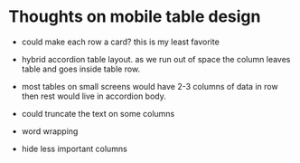 # Thoughts on mobile table design

- could make each row a card? this is my least favorite

- hybrid accordion table layout. as we run out of space the column leaves table and goes inside table row.
- most tables on small screens would have 2-3 columns of data in row then rest would live in accordion body.

- could truncate the text on some columns
- word wrapping
- hide less important columns
